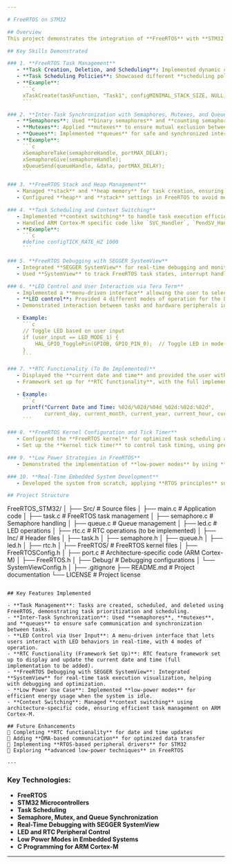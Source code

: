 ```yaml
---

# FreeRTOS on STM32

## Overview
This project demonstrates the integration of **FreeRTOS** with **STM32 microcontrollers**, focusing on real-time embedded systems. It covers essential **RTOS concepts** like **task management**, **inter-task synchronization**, **task scheduling**, **real-time debugging**, and more. The project also includes a practical implementation of a **menu-driven interface** with **LED control** and **RTC functionality** that is configurable by the user via **Tera Term**.

## Key Skills Demonstrated

### 1. **FreeRTOS Task Management**
   - **Task Creation, Deletion, and Scheduling**: Implemented dynamic creation and deletion of tasks with **different priorities** using FreeRTOS functions like `xTaskCreate` and `vTaskDelete`.
   - **Task Scheduling Policies**: Showcased different **scheduling policies** of FreeRTOS for real-time systems, such as round-robin and priority-based scheduling.
   - **Example**: 
     ```c
     xTaskCreate(taskFunction, "Task1", configMINIMAL_STACK_SIZE, NULL, tskIDLE_PRIORITY, NULL);
     ```

### 2. **Inter-Task Synchronization with Semaphores, Mutexes, and Queues**
   - **Semaphores**: Used **binary semaphores** and **counting semaphores** to synchronize tasks and manage shared resources safely.
   - **Mutexes**: Applied **mutexes** to ensure mutual exclusion between tasks to avoid resource conflicts.
   - **Queues**: Implemented **queues** for safe and synchronized inter-task communication to pass data between tasks.
   - **Example**:
     ```c
     xSemaphoreTake(semaphoreHandle, portMAX_DELAY);
     xSemaphoreGive(semaphoreHandle);
     xQueueSend(queueHandle, &data, portMAX_DELAY);
     ```

### 3. **FreeRTOS Stack and Heap Management**
   - Managed **stack** and **heap memory** for task creation, ensuring efficient memory usage.
   - Configured **heap** and **stack** settings in FreeRTOS to avoid memory fragmentation and ensure system stability.

### 4. **Task Scheduling and Context Switching**
   - Implemented **context switching** to handle task execution efficiently, leveraging FreeRTOS's scheduling mechanism for real-time response.
   - Handled ARM Cortex-M specific code like `SVC_Handler`, `PendSV_Handler`, and `SysTick_Handler` for context switching and interrupt handling.
   - **Example**:  
     ```c
     #define configTICK_RATE_HZ 1000
     ```

### 5. **FreeRTOS Debugging with SEGGER SystemView**
   - Integrated **SEGGER SystemView** for real-time debugging and monitoring, enabling visualization of task execution and system performance.
   - Used **SystemView** to track FreeRTOS task states, interrupt handling, and task execution times for better debugging and optimization.

### 6. **LED Control and User Interaction via Tera Term**
   - Implemented a **menu-driven interface** allowing the user to select between **LED** and **RTC** functions.
   - **LED control**: Provided 4 different modes of operation for the LED, controlled by user input via **Tera Term**.
   - Demonstrated interaction between tasks and hardware peripherals in real-time using FreeRTOS.

   - Example:  
     ```c
     // Toggle LED based on user input
     if (user_input == LED_MODE_1) {
         HAL_GPIO_TogglePin(GPIOB, GPIO_PIN_0);  // Toggle LED in mode 1
     }
     ```

### 7. **RTC Functionality (To Be Implemented)**
   - Displayed the **current date and time** and provided the user with the ability to **update the date and time**.
   - Framework set up for **RTC functionality**, with the full implementation to be added in the future.

   - Example:  
     ```c
     printf("Current Date and Time: %02d/%02d/%04d %02d:%02d:%02d", 
            current_day, current_month, current_year, current_hour, current_minute, current_second);
     ```

### 8. **FreeRTOS Kernel Configuration and Tick Timer**
   - Configured the **FreeRTOS kernel** for optimized task scheduling and real-time performance.
   - Set up the **kernel tick timer** to control task timing, using precise intervals for real-time task scheduling.

### 9. **Low Power Strategies in FreeRTOS**
   - Demonstrated the implementation of **low-power modes** by using **idle tasks** and **system ticks** to minimize power consumption while the system is not in active operation.

### 10. **Real-Time Embedded System Development**
   - Developed the system from scratch, applying **RTOS principles** such as **real-time task management**, **resource synchronization**, and **interrupt handling** to ensure optimal performance in embedded applications.

## Project Structure
```
FreeRTOS_STM32/
│
├── Src/                # Source files
│   ├── main.c          # Application code
│   ├── task.c          # FreeRTOS task management
│   ├── semaphore.c     # Semaphore handling
│   ├── queue.c         # Queue management
│   ├── led.c           # LED operations
│   ├── rtc.c           # RTC operations (to be implemented)
│
├── Inc/                # Header files
│   ├── task.h
│   ├── semaphore.h
│   ├── queue.h
│   ├── led.h
│   ├── rtc.h
│
├── FreeRTOS/           # FreeRTOS kernel files
│   ├── FreeRTOSConfig.h
│   ├── port.c          # Architecture-specific code (ARM Cortex-M)
│   ├── FreeRTOS.h
│
├── Debug/              # Debugging configurations
│   └── SystemViewConfig.h
│
├── .gitignore
├── README.md           # Project documentation
└── LICENSE             # Project license
```

## Key Features Implemented

- **Task Management**: Tasks are created, scheduled, and deleted using FreeRTOS, demonstrating task prioritization and scheduling.
- **Inter-Task Synchronization**: Used **semaphores**, **mutexes**, and **queues** to ensure safe communication and synchronization between tasks.
- **LED Control via User Input**: A menu-driven interface that lets users interact with LED behaviors in real-time, with 4 modes of operation.
- **RTC Functionality (Framework Set Up)**: RTC feature framework set up to display and update the current date and time (full implementation to be added).
- **FreeRTOS Debugging with SEGGER SystemView**: Integrated **SystemView** for real-time task execution visualization, helping with debugging and optimization.
- **Low Power Use Case**: Implemented **low-power modes** for efficient energy usage when the system is idle.
- **Context Switching**: Managed **context switching** using architecture-specific code, ensuring efficient task management on ARM Cortex-M.

## Future Enhancements
🚀 Completing **RTC functionality** for date and time updates  
🚀 Adding **DMA-based communication** for optimized data transfer  
🚀 Implementing **RTOS-based peripheral drivers** for STM32   
🚀 Exploring **advanced low-power techniques** in FreeRTOS

---
```


### Key Technologies:
- **FreeRTOS**
- **STM32 Microcontrollers**
- **Task Scheduling**
- **Semaphore, Mutex, and Queue Synchronization**
- **Real-Time Debugging with SEGGER SystemView**
- **LED and RTC Peripheral Control**
- **Low Power Modes in Embedded Systems**
- **C Programming for ARM Cortex-M**

---
